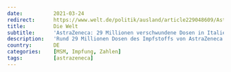 ```yaml
---
date:          2021-03-24
redirect:      https://www.welt.de/politik/ausland/article229048609/AstraZeneca-29-Millionen-verschwundene-Dosen-in-Italien-aufgetaucht.html
title:         Die Welt
subtitle:      'AstraZeneca: 29 Millionen verschwundene Dosen in Italien aufgetaucht'
description:   'Rund 29 Millionen Dosen des Impfstoffs von AstraZeneca sind in einem Lager in Italien aufgetaucht. Die Entdeckung fällt mitten in die Debatte um strengere Exportkontrollen – und könnte zu einer Neubewertung der Lage in Europa führen.'
country:       DE
categories:    [MSM, Impfung, Zahlen]
tags:          [astrazeneca]
---
```

